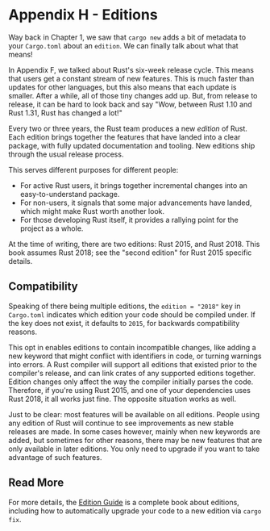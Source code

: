 # Appendix H - Editions

Way back in Chapter 1, we saw that `cargo new` adds a bit of metadata to your
`Cargo.toml` about an `edition`. We can finally talk about what that means!

In Appendix F, we talked about Rust's six-week release cycle. This means that
users get a constant stream of new features. This is much faster than updates
for other languages, but this also means that each update is smaller. After a
while, all of those tiny changes add up. But, from release to release, it can
be hard to look back and say "Wow, between Rust 1.10 and Rust 1.31, Rust has
changed a lot!"

Every two or three years, the Rust team produces a new *edition* of Rust.
Each edition brings together the features that have landed into a clear
package, with fully updated documentation and tooling. New editions ship
through the usual release process.

This serves different purposes for different people:

* For active Rust users, it brings together incremental changes into an
  easy-to-understand package.
* For non-users, it signals that some major advancements have landed, which
  might make Rust worth another look.
* For those developing Rust itself, it provides a rallying point for the
  project as a whole.

At the time of writing, there are two editions: Rust 2015, and Rust 2018.
This book assumes Rust 2018; see the "second edition" for Rust 2015 specific
details.

## Compatibility

Speaking of there being multiple editions, the `edition = "2018"` key in
`Cargo.toml` indicates which edition your code should be compiled under. If
the key does not exist, it defaults to `2015`, for backwards compatibility
reasons.

This opt in enables editions to contain incompatible changes, like adding a
new keyword that might conflict with identifiers in code, or turning warnings
into errors. A Rust compiler will support all editions that existed prior to
the compiler's release, and can link crates of any supported editions
together. Edition changes only affect the way the compiler initially parses
the code. Therefore, if you're using Rust 2015, and one of your dependencies
uses Rust 2018, it all works just fine. The opposite situation works as well.

Just to be clear: most features will be available on all editions. People
using any edition of Rust will continue to see improvements as new stable
releases are made. In some cases however, mainly when new keywords are added,
but sometimes for other reasons, there may be new features that are only
available in later editions. You only need to upgrade if you want to take
advantage of such features.

## Read More

For more details, the [Edition
Guide](https://rust-lang-nursery.github.io/edition-guide/) is a complete
book about editions, including how to automatically upgrade your code to
a new edition via `cargo fix`.